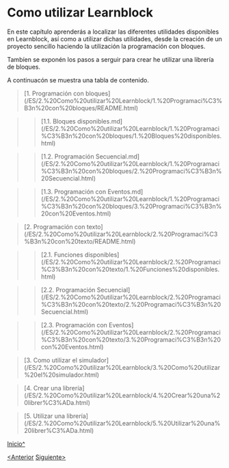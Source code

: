 <a name="Inicio"></a>

# Como utilizar Learnblock

En este capítulo aprenderás a localizar las diferentes utilidades disponibles en Learnblock, así como a utilizar dichas utilidades, desde la creación de un proyecto sencillo haciendo la utilización la programación con bloques.

Tambíen se exponén los pasos a serguir para crear he utilizar una librería de bloques.

A continuacón se muestra una tabla de contenido.
 
> [1. Programación con bloques](<hidepath>/ES/2.%20Como%20utilizar%20Learnblock/1.%20Programaci%C3%B3n%20con%20bloques/README.html)

> > [1.1. Bloques disponibles.md](<hidepath>/ES/2.%20Como%20utilizar%20Learnblock/1.%20Programaci%C3%B3n%20con%20bloques/1.%20Bloques%20disponibles.html)

> > [1.2. Programación Secuencial.md](<hidepath>/ES/2.%20Como%20utilizar%20Learnblock/1.%20Programaci%C3%B3n%20con%20bloques/2.%20Programaci%C3%B3n%20Secuencial.html)

> > [1.3. Programación con Eventos.md](<hidepath>/ES/2.%20Como%20utilizar%20Learnblock/1.%20Programaci%C3%B3n%20con%20bloques/3.%20Programaci%C3%B3n%20con%20Eventos.html)

> [2. Programación con texto](<hidepath>/ES/2.%20Como%20utilizar%20Learnblock/2.%20Programaci%C3%B3n%20con%20texto/README.html)

> >[2.1. Funciones disponibles](<hidepath>/ES/2.%20Como%20utilizar%20Learnblock/2.%20Programaci%C3%B3n%20con%20texto/1.%20Funciones%20disponibles.html)

> >[2.2. Programación Secuencial](<hidepath>/ES/2.%20Como%20utilizar%20Learnblock/2.%20Programaci%C3%B3n%20con%20texto/2.%20Programaci%C3%B3n%20Secuencial.html)

> >[2.3. Programación con Eventos](<hidepath>/ES/2.%20Como%20utilizar%20Learnblock/2.%20Programaci%C3%B3n%20con%20texto/3.%20Programaci%C3%B3n%20con%20Eventos.html)

> [3. Como utilizar el simulador](<hidepath>/ES/2.%20Como%20utilizar%20Learnblock/3.%20Como%20utilizar%20el%20simulador.html)

> [4. Crear una librería](<hidepath>/ES/2.%20Como%20utilizar%20Learnblock/4.%20Crear%20una%20librer%C3%ADa.html)

> [5. Utilizar una librería](<hidepath>/ES/2.%20Como%20utilizar%20Learnblock/5.%20Utilizar%20una%20librer%C3%ADa.html)


[Inicio^](#Inicio)

[<Anterior]()
[Siguiente>]()